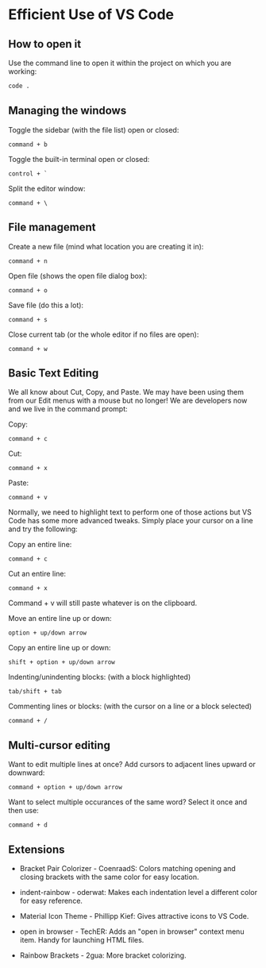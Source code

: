 # Efficient Use of VS Code

## How to open it

Use the command line to open it within the project on which you are working:

```sh
code .
```

## Managing the windows

Toggle the sidebar (with the file list) open or closed:

```
command + b
```

Toggle the built-in terminal open or closed:

```
control + `
```

Split the editor window:

```
command + \
```

## File management

Create a new file (mind what location you are creating it in):
```
command + n
```

Open file (shows the open file dialog box):
```
command + o
```

Save file (do this a lot):
```
command + s
```

Close current tab (or the whole editor if no files are open):
```
command + w
```

## Basic Text Editing

We all know about Cut, Copy, and Paste. We may have been using them from our Edit menus with a mouse but no longer! We are developers now and we live in the command prompt:

Copy:
```
command + c
```

Cut:
```
command + x
```

Paste:
```
command + v
```

Normally, we need to highlight text to perform one of those actions but VS Code has some more advanced tweaks. Simply place your cursor on a line and try the following:

Copy an entire line:
```
command + c
```

Cut an entire line:
```
command + x
```

Command + v will still paste whatever is on the clipboard.

Move an entire line up or down:
```
option + up/down arrow
```

Copy an entire line up or down:
```
shift + option + up/down arrow
```

Indenting/unindenting blocks:
(with a block highlighted)
```
tab/shift + tab
```

Commenting lines or blocks:
(with the cursor on a line or a block selected)
```
command + /
```

## Multi-cursor editing

Want to edit multiple lines at once? Add cursors to adjacent lines upward or downward:
```
command + option + up/down arrow
```

Want to select multiple occurances of the same word? Select it once and then use:
```
command + d
```

## Extensions

* Bracket Pair Colorizer - CoenraadS: Colors matching opening and closing brackets with the same color for easy location.

* indent-rainbow - oderwat: Makes each indentation level a different color for easy reference.

* Material Icon Theme - Phillipp Kief: Gives attractive icons to VS Code.

* open in browser - TechER: Adds an "open in browser" context menu item. Handy for launching HTML files.

* Rainbow Brackets - 2gua: More bracket colorizing.

